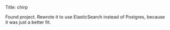 Title: chirp

Found project. Rewrote it to use ElasticSearch instead of Postgres, because it was just a better fit.
